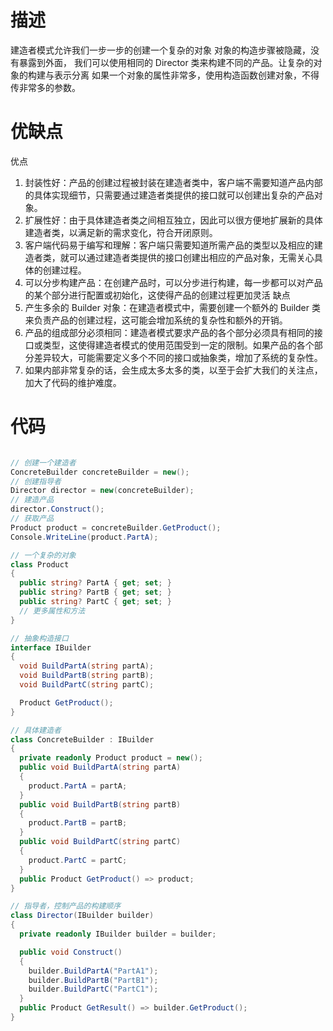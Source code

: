 # 描述

建造者模式允许我们一步一步的创建一个复杂的对象
对象的构造步骤被隐藏，没有暴露到外面，
我们可以使用相同的 Director 类来构建不同的产品。让复杂的对象的构建与表示分离
如果一个对象的属性非常多，使用构造函数创建对象，不得传非常多的参数。

# 优缺点

优点

1. 封装性好：产品的创建过程被封装在建造者类中，客户端不需要知道产品内部的具体实现细节，只需要通过建造者类提供的接口就可以创建出复杂的产品对象。
2. 扩展性好：由于具体建造者类之间相互独立，因此可以很方便地扩展新的具体建造者类，以满足新的需求变化，符合开闭原则。
3. 客户端代码易于编写和理解：客户端只需要知道所需产品的类型以及相应的建造者类，就可以通过建造者类提供的接口创建出相应的产品对象，无需关心具体的创建过程。
4. 可以分步构建产品：在创建产品时，可以分步进行构建，每一步都可以对产品的某个部分进行配置或初始化，这使得产品的创建过程更加灵活
   缺点
5. 产生多余的 Builder 对象：在建造者模式中，需要创建一个额外的 Builder 类来负责产品的创建过程，这可能会增加系统的复杂性和额外的开销。
6. 产品的组成部分必须相同：建造者模式要求产品的各个部分必须具有相同的接口或类型，这使得建造者模式的使用范围受到一定的限制。如果产品的各个部分差异较大，可能需要定义多个不同的接口或抽象类，增加了系统的复杂性。
7. 如果内部非常复杂的话，会生成太多太多的类，以至于会扩大我们的关注点，加大了代码的维护难度。

# 代码

```cs

// 创建一个建造者
ConcreteBuilder concreteBuilder = new();
// 创建指导者
Director director = new(concreteBuilder);
// 建造产品
director.Construct();
// 获取产品
Product product = concreteBuilder.GetProduct();
Console.WriteLine(product.PartA);

// 一个复杂的对象
class Product
{
  public string? PartA { get; set; }
  public string? PartB { get; set; }
  public string? PartC { get; set; }
  // 更多属性和方法
}

// 抽象构造接口
interface IBuilder
{
  void BuildPartA(string partA);
  void BuildPartB(string partB);
  void BuildPartC(string partC);

  Product GetProduct();
}

// 具体建造者
class ConcreteBuilder : IBuilder
{
  private readonly Product product = new();
  public void BuildPartA(string partA)
  {
    product.PartA = partA;
  }
  public void BuildPartB(string partB)
  {
    product.PartB = partB;
  }
  public void BuildPartC(string partC)
  {
    product.PartC = partC;
  }
  public Product GetProduct() => product;
}

// 指导者，控制产品的构建顺序
class Director(IBuilder builder)
{
  private readonly IBuilder builder = builder;

  public void Construct()
  {
    builder.BuildPartA("PartA1");
    builder.BuildPartB("PartB1");
    builder.BuildPartC("PartC1");
  }
  public Product GetResult() => builder.GetProduct();
}

```
